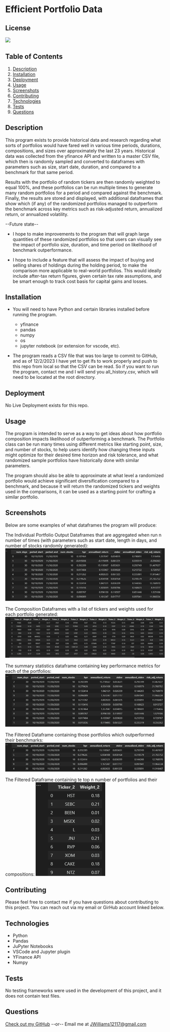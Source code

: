 # Efficient Portfolio Data
  ## License
  [<img src="https://img.shields.io/badge/License-MIT-blue.svg?logo=LOGO">](LINK)

  ## Table of Contents
  1. [Description](#Description)
  1. [Installation](#Installation)
  2. [Deployment](#Deployment)
  3. [Usage](#Usage)
  4. [Screenshots](#Screenshots)
  5. [Contributing](#Contributing)
  6. [Technologies](#Technologies)
  7. [Tests](#Tests)
  8. [Questions](#Questions)


  ## Description
  This program exists to provide historical data and research regarding what sorts of portfolios
  would have fared well in various time periods, durations, compositions, and sizes over approximately the last 23 years.  Historical data was collected from the yfinance API and written to a master CSV file, which then is randomly sampled and converted to dataframes with parameters such as size, start date, duration, and compared to a benchmark for that same period.

  Results with the portfolio of random tickers are then randomly weighted to equal 100%, and these portfolios can be run multiple times to generate many random portfolios for a period and compared against the benchmark.  Finally, the results are stored and displayed, with additional dataframes that show which (if any) of the randomized portfolios managed to outperform the benchmark across key metrics such as risk-adjusted return, annualized return, or annualized volatility.

  --Future state--
  * I hope to make improvements to the program that will graph large quantities of these randomized portfolios so that users can visually see the impact of portfolio size, duration, and time period on likelihood of benchmark outperformance.

  * I hope to include a feature that will assess the impact of buying and selling shares of holdings during the holding period, to make the comparison more applicable to real-world portfolios.  This would ideally include after-tax return figures, given certain tax rate assumptions, and be smart enough to track cost basis for capital gains and losses.
  


  ## Installation
  * You will need to have Python and certain libraries installed before running the program.
    * yfinance
    * pandas
    * numpy
    * os
    * jupyter notebook (or extension for vscode, etc).

  * The program reads a CSV file that was too large to commit to GitHub, and as of
  12/2/2023 I have yet to get lfs to work properly and push to this repo from local so that
  the CSV can be read.  So if you want to run the program, contact me and I will send you 
  all_history.csv, which will need to be located at the root directory.
  

  ## Deployment
  No Live Deployment exists for this repo.

  ## Usage
  The program is intended to serve as a way to get ideas about how portfolio composition impacts likelihood of outperforming a benchmark.  The Portfolio class can be run many times using different metrics like starting point, size, and number of stocks, to help users identify how changing these inputs might optimize for their desired time horizon and risk tolerance, and what randomized sample portfolios have historically done with similar parameters.

  The program should also be able to approximate at what level a randomized portfolio would achieve significant diversification compared to a benchmark, and because it will return the randomized tickers and weights used in the comparisons, it can be used as a starting point for crafting a similar portfolio.
  

  ## Screenshots
  Below are some examples of what dataframes the program will produce:

  The Individual Portfolio Output Dataframes that are aggregated when run n number of times
  (with parameters such as start date, length in days, and number of stocks randomly generated):
  ![Screenshot](./assets/images/df_01_screenshot.PNG)

  The Composition Dataframes with a list of tickers and weights used for each portfolio generated:
  ![Screenshot](./assets/images/df_02_screenshot.PNG)
  
  The summary statistics dataframe containing key performance metrics for each of the portfolios:
  ![Screenshot](./assets/images/df_03_screenshot.PNG)

  The Filtered Dataframe containing those portfolios which outperformed their benchmarks:
  ![Screenshot](./assets/images/df_04_screenshot.PNG)

  The Filtered Dataframe containing te top n number of portfolios and their compositions:
  ![Screenshot](./assets/images/df_05_screenshot.PNG)

  ## Contributing
  Please feel free to contact me if you have questions about contributing to this project.  You can reach out via my email or GirHub account linked below.

  ## Technologies
  * Python
  * Pandas
  * JuPyter Notebooks
  * VSCode and Jupyter plugin
  * YFinance API
  * Numpy

  ## Tests
  No testing frameworks were used in the development of this project, and it does not contain test files.

  ## Questions
  [Check out my GitHub](https://github.com/LumberJon1)
  --or--
  Email me at JWilliams12117@gmail.com
